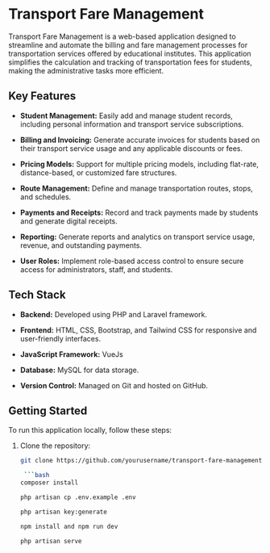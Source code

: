 # Transport Fare Management

Transport Fare Management is a web-based application designed to streamline and automate the billing and fare management processes for transportation services offered by educational institutes. 
This application simplifies the calculation and tracking of transportation fees for students, making the administrative tasks more efficient.

## Key Features

- **Student Management:** Easily add and manage student records, including personal information and transport service subscriptions.

- **Billing and Invoicing:** Generate accurate invoices for students based on their transport service usage and any applicable discounts or fees.

- **Pricing Models:** Support for multiple pricing models, including flat-rate, distance-based, or customized fare structures.

- **Route Management:** Define and manage transportation routes, stops, and schedules.

- **Payments and Receipts:** Record and track payments made by students and generate digital receipts.

- **Reporting:** Generate reports and analytics on transport service usage, revenue, and outstanding payments.

- **User Roles:** Implement role-based access control to ensure secure access for administrators, staff, and students.

## Tech Stack

- **Backend:** Developed using PHP and Laravel framework.

- **Frontend:** HTML, CSS, Bootstrap, and Tailwind CSS for responsive and user-friendly interfaces.

- **JavaScript Framework:** VueJs

- **Database:** MySQL for data storage.

- **Version Control:** Managed on Git and hosted on GitHub.

## Getting Started

To run this application locally, follow these steps:

1. Clone the repository:
   ```bash
   git clone https://github.com/yourusername/transport-fare-management.git
   
    ```bash
   composer install
   
   php artisan cp .env.example .env
   
   php artisan key:generate
   
   npm install and npm run dev

   php artisan serve
  
  

